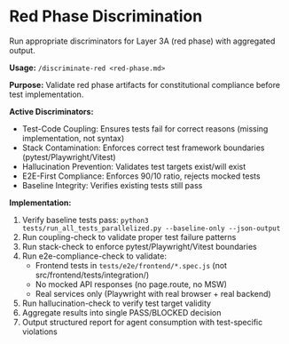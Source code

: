 # Red Phase Discrimination

Run appropriate discriminators for Layer 3A (red phase) with aggregated output.

**Usage:** `/discriminate-red <red-phase.md>`

**Purpose:** Validate red phase artifacts for constitutional compliance before test implementation.

**Active Discriminators:**
- Test-Code Coupling: Ensures tests fail for correct reasons (missing implementation, not syntax)
- Stack Contamination: Enforces correct test framework boundaries (pytest/Playwright/Vitest)
- Hallucination Prevention: Validates test targets exist/will exist
- E2E-First Compliance: Enforces 90/10 ratio, rejects mocked tests
- Baseline Integrity: Verifies existing tests still pass

**Implementation:**
1. Verify baseline tests pass: `python3 tests/run_all_tests_parallelized.py --baseline-only --json-output`
2. Run coupling-check to validate proper test failure patterns
3. Run stack-check to enforce pytest/Playwright/Vitest boundaries
4. Run e2e-compliance-check to validate:
   - Frontend tests in `tests/e2e/frontend/*.spec.js` (not src/frontend/tests/integration/)
   - No mocked API responses (no page.route, no MSW)
   - Real services only (Playwright with real browser + real backend)
5. Run hallucination-check to verify test target validity
6. Aggregate results into single PASS/BLOCKED decision
7. Output structured report for agent consumption with test-specific violations